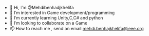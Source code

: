 - 👋 Hi, I’m @Mehdibenhadjkhelifa
- 👀 I’m interested in Game development/programming
- 🌱 I’m currently learning Unity,C,C# and python
- 💞️ I’m looking to collaborate on a Game
- 📫 How to reach me , send an email:mehdi.benhajkhelifa@ieee.org

<!---
Mehdibenhadjkhelifa/Mehdibenhadjkhelifa is a ✨ special ✨ repository because its `README.md` (this file) appears on your GitHub profile.
You can click the Preview link to take a look at your changes.
--->
